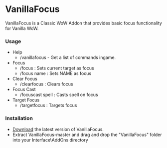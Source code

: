 # VanillaFocus
VanillaFocus is a Classic WoW Addon that provides basic focus functionality for Vanilla WoW.

### Usage
- Help
  - /vanillafocus - Get a list of commands ingame.
- Focus
  - /focus : Sets current target as focus
  - /focus name : Sets NAME as focus
- Clear Focus
  - /clearfocus : Clears focus
- Focus Cast
  - /focuscast spell : Casts spell on focus
- Target Focus
  - /targetfocus : Targets focus

### Installation
- [Download](https://github.com/rowin1/VanillaFocus/archive/master.zip) the latest version of VanillaFocus.
- Extract VanillaFocus-master and drag and drop the "VanillaFocus" folder into your Interface\AddOns directory
